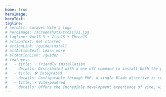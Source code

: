 ```yaml
---
home: true
heroImage:
heroText:
tagline:
# heroAlt: Laravel Vite's logo
# heroImage: /screenshots/troisjs1.jpg
# tagline: VueJS 3 + ViteJS + ThreeJS
# actionText: Get started
# actionLink: /guide/install
# altActionText: Learn more
# altActionLink: /guide/
# features:
#   - title: 💡 Friendly installation
#     details: Distributed with a one-off command to install both the package and Vite.
#   - title: 🛠️ Integrated
#     details: Configurable through PHP. A single Blade directive is required to get started.
#   - title: ⚡️ Vite-powered
#     details: Offers the incredible development experience of Vite, with instant HMR, TypeScript support, and more.
---
```

